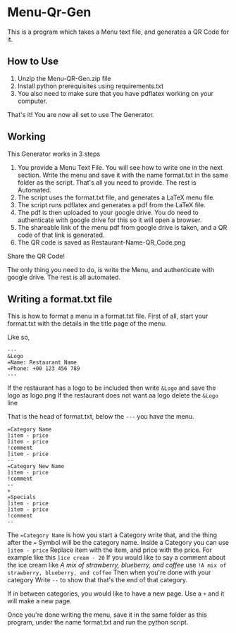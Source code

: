 # Menu-Qr-Gen

This is a program which takes a Menu text file, and generates a QR Code for it.

## How to Use

1. Unzip the Menu-QR-Gen.zip file
2. Install python prerequisites using requirements.txt
3. You also need to make sure that you have pdflatex working on your computer.

That's it! You are now all set to use The Generator.

## Working

This Generator works in 3 steps

1. You provide a Menu Text File. You will see how to write one in the next section. Write the menu and save it with the name format.txt in the same folder as the script. That's all you need to provide. The rest is Automated.
2. The script uses the format.txt file, and generates a LaTeX menu file.
3. The script runs pdflatex and generates a pdf from the LaTeX file.
4. The pdf is then uploaded to your google drive. You do need to authenticate with google drive for this so it will open a browser.
5. The shareable link of the menu pdf from google drive is taken, and a QR code of that link is generated.
6. The QR code is saved as Restaurant-Name-QR_Code.png

Share the QR Code!

The only thing you need to do, is write the Menu, and authenticate with google drive. The rest is all automated.

## Writing a format.txt file

This is how to format a menu in a format.txt file. First of all, start your format.txt with the details in the title page of the menu.

Like so,

```
---
&Logo
=Name: Restaurant Name
=Phone: +00 123 456 789
---
```

If the restaurant has a logo to be included then write `&Logo` and save the logo as logo.png
If the restaurant does not want aa logo delete the `&Logo` line

That is the head of format.txt, below the `---` you have the menu.

```
=Category Name
]item - price
]item - price
!comment
]item - price
--
=Category New Name
]item - price
!comment
--
+
=Specials
]item - price
]item - price
!comment
--
```

The `=Category Name` is how you start a Category write that, and the thing after the `=` Symbol will be the category name.
Inside a Category you can use `]item - price` Replace item with the item, and price with the price. For example like this `]ice cream - 20`
If you would like to say a comment about the ice cream like *A mix of strawberry, blueberry, and coffee* use `!A mix of strawberry, blueberry, and coffee`
Then when you're done with your category Write `--` to show that that's the end of that category.

If in between categories, you would like to have a new page. Use a `+` and it will make a new page.

Once you're done writing the menu, save it in the same folder as this program, under the name format.txt and run the python script.
